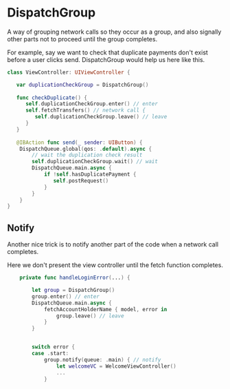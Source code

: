 # DispatchGroup

A way of grouping network calls so they occur as a group, and also signally other parts not to proceed until the group completes.

For example, say we want to check that duplicate payments don't exist before a user clicks send. DispatchGroup would help us here like this.

```swift
class ViewController: UIViewController {

   var duplicationCheckGroup = DispatchGroup()
   
   func checkDuplicate() {
      self.duplicationCheckGroup.enter() // enter
      self.fetchTransfers() // network call {
         self.duplicationCheckGroup.leave() // leave
      }
   }
   
   @IBAction func send(_ sender: UIButton) {
    DispatchQueue.global(qos: .default).async {
        // wait the duplication check result
        self.duplicationCheckGroup.wait() // wait
        DispatchQueue.main.async {
            if !self.hasDuplicatePayment {                
               self.postRequest()
            }
        }
    }
}
```

## Notify

Another nice trick is to notify another part of the code when a network call completes.

Here we don't present the view controller until the fetch function completes.

```swift
    private func handleLoginError(...) {

        let group = DispatchGroup()
        group.enter() // enter
        DispatchQueue.main.async {
            fetchAccountHolderName { model, error in
                group.leave() // leave
            }
        }


        switch error {
        case .start:
            group.notify(queue: .main) { // notify
                let welcomeVC = WelcomeViewController()
                ...
            }
```



